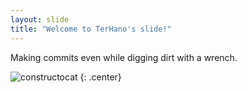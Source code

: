 ```yaml
---
layout: slide
title: "Welcome to TerHano's slide!"
---
```


Making commits even while digging dirt with a wrench.

![constructocat](https://octodex.github.com/images/constructocat2.jpg)
{: .center}
